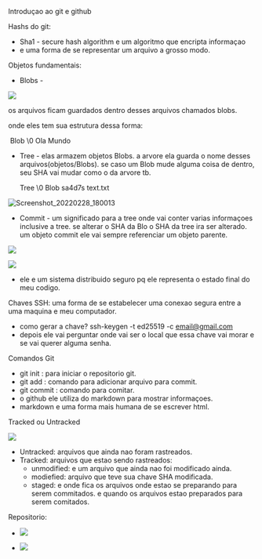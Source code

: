 Introduçao ao git e github

Hashs do git:

- Sha1 - secure hash algorithm e um algoritmo que encripta informaçao
- e uma forma de se representar um arquivo a grosso modo.

Objetos fundamentais:

- Blobs - 

![](file:///home/ja/Imagens/Screenshot_20220228_175053.png)

os arquivos ficam guardados dentro desses arquivos chamados blobs.

onde eles tem sua estrutura dessa forma:

​	Blob \0 Ola Mundo

- Tree - elas armazem objetos Blobs. a arvore ela guarda o nome desses arquivos(objetos/Blobs). se caso um Blob mude alguma coisa de dentro, seu SHA vai mudar como o da arvore tb.

  Tree \0 Blob sa4d7s text.txt

![Screenshot_20220228_180013](/home/ja/Imagens/Screenshot_20220228_180013.png)



- Commit - um significado para a tree onde vai conter varias informaçoes inclusive a tree. se alterar o SHA da Blo o SHA da tree ira ser alterado. um objeto commit ele vai sempre referenciar um objeto parente.

![](file:///home/ja/Imagens/Screenshot_20220228_183944.png)

![](file:///home/ja/Imagens/Screenshot_20220228_184402.png)

- ele e um sistema distribuido seguro pq ele representa o estado final do meu codigo. 



Chaves SSH: uma forma de se estabelecer uma conexao segura entre a uma maquina e meu computador.

- como gerar a chave? ssh-keygen -t ed25519 -c email@gmail.com
- depois ele vai perguntar onde vai ser o local que essa chave vai morar e se vai querer alguma senha.



Comandos Git

- git init : para iniciar o repositorio git.
- git add : comando para adicionar arquivo para commit.
- git commit : comando para comitar.
- o github ele utiliza do markdown para mostrar informaçoes.
- markdown e uma forma mais humana de se escrever html.

Tracked ou Untracked

![](file:///home/ja/Imagens/Screenshot_20220228_190917.png)

- Untracked: arquivos que ainda nao foram rastreados.
- Tracked: arquivos que estao sendo rastreados:
  - unmodified: e um arquivo que ainda nao foi modificado ainda.
  - modiefied: arquivo que teve sua chave SHA modificada.
  - staged: e onde fica os arquivos onde estao se preparando para serem commitados. e quando os arquivos estao preparados para serem comitados.



Repositorio:

- ![](file:///home/ja/Imagens/Screenshot_20220228_191658.png)

- ![](file:///home/ja/Imagens/Screenshot_20220228_191658.png)

  